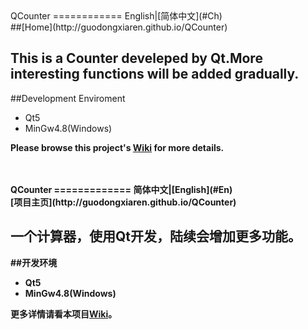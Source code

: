 <a name="En"/>
QCounter
============
English|[简体中文](#Ch)<br>
##[Home](http://guodongxiaren.github.io/QCounter)

This is a Counter develeped by Qt.More interesting functions will be added gradually. 
---
##Development Enviroment
* Qt5
* MinGw4.8(Windows)


<b>Please browse this project's [Wiki](https://github.com/guodongxiaren/QCounter/wiki) for more details.<b>
<br>
<br>
<br>

<a name="Ch"/>
QCounter
=============
简体中文|[English](#En)<br>
[项目主页](http://guodongxiaren.github.io/QCounter)

一个计算器，使用Qt开发，陆续会增加更多功能。
---
##开发环境
* Qt5 
* MinGw4.8(Windows)

<b>更多详情请看本项目[Wiki](https://github.com/guodongxiaren/QCounter/wiki)。<b>
